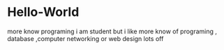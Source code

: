 # Hello-World
more know programing 
i am student but i like more know of programing ,
database ,computer networking or web design lots off

